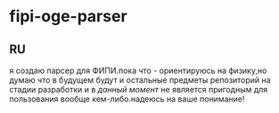# fipi-oge-parser
## RU
я создаю парсер для ФИПИ.пока что - ориентируюсь на физику,но думаю что в будущем будут и остальные предметы
репозиторий на стадии разработки и в *данный момент* не является пригодным для пользования вообще кем-либо.надеюсь на ваше понимание!
